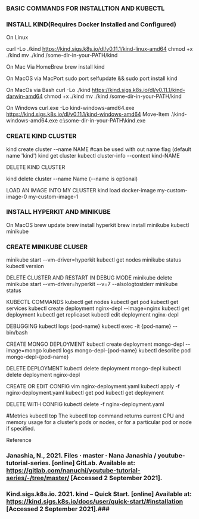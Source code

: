 ### BASIC COMMANDS FOR INSTALLTION AND KUBECTL ###

### INSTALL KIND(Requires Docker Installed and Configured) ###

On Linux

curl -Lo ./kind https://kind.sigs.k8s.io/dl/v0.11.1/kind-linux-amd64
chmod +x ./kind
mv ./kind /some-dir-in-your-PATH/kind

On Mac Via HomeBrew
brew install kind

On MacOS via MacPort
sudo port selfupdate && sudo port install kind

On MacOs via Bash
curl -Lo ./kind https://kind.sigs.k8s.io/dl/v0.11.1/kind-darwin-amd64
chmod +x ./kind
mv ./kind /some-dir-in-your-PATH/kind

On Windows
curl.exe -Lo kind-windows-amd64.exe https://kind.sigs.k8s.io/dl/v0.11.1/kind-windows-amd64
Move-Item .\kind-windows-amd64.exe c:\some-dir-in-your-PATH\kind.exe

### CREATE KIND CLUSTER ###

kind create cluster --name NAME #can be used with out name flag (default name 'kind')
kind get cluster
kubectl cluster-info --context kind-NAME

DELETE KIND CLUSTER

kind delete cluster --name Name (--name is optional)

LOAD AN IMAGE INTO MY CLUSTER
kind load docker-image my-custom-image-0 my-custom-image-1


### INSTALL HYPERKIT AND MINIKUBE ###

On MacOS
brew update
brew install hyperkit
brew install minikube
kubectl
minikube

### CREATE MINIKUBE CLUSER ###

minikube start --vm-driver=hyperkit
kubectl get nodes
minikube status
kubectl version

DELETE CLUSTER AND RESTART IN DEBUG MODE
minikube delete
minikube start --vm-driver=hyperkit --v=7 --alsologtostderr
minikube status

KUBECTL COMMANDS
kubectl get nodes
kubectl get pod
kubectl get services
kubectl create deployment nginx-depl --image=nginx
kubectl get deployment
kubectl get replicaset
kubectl edit deployment nginx-depl

DEBUGGING
kubectl logs {pod-name}
kubectl exec -it {pod-name} -- bin/bash

CREATE MONGO DEPLOYMENT
kubectl create deployment mongo-depl --image=mongo
kubectl logs mongo-depl-{pod-name}
kubectl describe pod mongo-depl-{pod-name}

DELETE DEPLOYMENT
kubectl delete deployment mongo-depl
kubectl delete deployment nginx-depl

CREATE OR EDIT CONFIG
vim nginx-deployment.yaml
kubectl apply -f nginx-deployment.yaml
kubectl get pod
kubectl get deployment

DELETE WITH CONFIG
kubectl delete -f nginx-deployment.yaml

#Metrics
kubectl top The kubectl top command returns current CPU and memory usage for a cluster’s pods or nodes, or for a particular pod or node if specified.

Reference

### Janashia, N., 2021. Files · master · Nana Janashia / youtube-tutorial-series. [online] GitLab. Available at: <https://gitlab.com/nanuchi/youtube-tutorial-series/-/tree/master/> [Accessed 2 September 2021]. ### 


### Kind.sigs.k8s.io. 2021. kind – Quick Start. [online] Available at: <https://kind.sigs.k8s.io/docs/user/quick-start/#installation> [Accessed 2 September 2021].###
 
